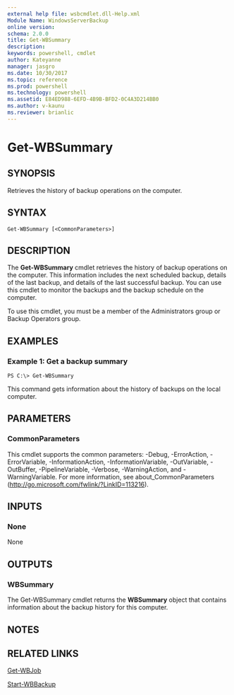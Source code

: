```yaml
---
external help file: wsbcmdlet.dll-Help.xml
Module Name: WindowsServerBackup
online version: 
schema: 2.0.0
title: Get-WBSummary
description: 
keywords: powershell, cmdlet
author: Kateyanne
manager: jasgro
ms.date: 10/30/2017
ms.topic: reference
ms.prod: powershell
ms.technology: powershell
ms.assetid: E84ED988-6EFD-4B9B-BFD2-0C4A3D214BB0
ms.author: v-kaunu
ms.reviewer: brianlic
---
```


# Get-WBSummary

## SYNOPSIS
Retrieves the history of backup operations on the computer.

## SYNTAX

```
Get-WBSummary [<CommonParameters>]
```

## DESCRIPTION
The **Get-WBSummary** cmdlet retrieves the history of backup operations on the computer.
This information includes the next scheduled backup, details of the last backup, and details of the last successful backup.
You can use this cmdlet to monitor the backups and the backup schedule on the computer.

To use this cmdlet, you must be a member of the Administrators group or Backup Operators group.

## EXAMPLES

### Example 1: Get a backup summary
```
PS C:\> Get-WBSummary
```

This command gets information about the history of backups on the local computer.

## PARAMETERS

### CommonParameters
This cmdlet supports the common parameters: -Debug, -ErrorAction, -ErrorVariable, -InformationAction, -InformationVariable, -OutVariable, -OutBuffer, -PipelineVariable, -Verbose, -WarningAction, and -WarningVariable. For more information, see about_CommonParameters (http://go.microsoft.com/fwlink/?LinkID=113216).

## INPUTS

### None
None

## OUTPUTS

### WBSummary
The Get-WBSummary cmdlet returns the **WBSummary** object that contains information about the backup history for this computer.

## NOTES

## RELATED LINKS

[Get-WBJob](./Get-WBJob.md)

[Start-WBBackup](./Start-WBBackup.md)

